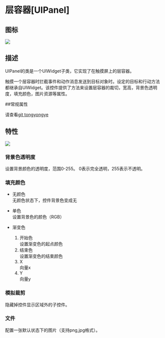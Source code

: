 # 层容器[UIPanel]

## 图标

![](img/3-3-9-img-01.png)

## 描述

UIPanel的类是一个UIWidget子类，它实现了在触摸屏上的层容器。

触摸一个层容器时拦截事件和动作消息发送到目标对象时。设定的目标和行动方法都继承自UIWidget。该控件提供了方法来设置层容器的裁切，宽高，背景色透明度，填充颜色，图片资源等属性。

##常规属性

请查看[git tongyongye](./../)

## 特性

![](img/3-3-9-img-02.png)
 

### 背景色透明度

设置背景颜色的透明度，范围0-255。 0表示完全透明，255表示不透明。

### 填充颜色


- 无颜色    
无颜色状态下，控件背景色变成无
- 单色   
设置背景色的颜色（RGB）
- 渐变色   

	1.  开始色  
	设置渐变色的起点颜色
	2.  结束色  
	设置渐变色的结束颜色
	3.  X  
	向量x
	4.  Y  
	向量y

### 模拟裁剪

隐藏掉控件显示区域外的子控件。


### 文件

配置一张默认状态下的图片（支持png,jpg格式）。
